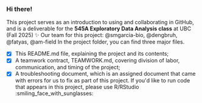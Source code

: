 ### Hi there!
This project serves as an introduction to using and collaborating in GitHub, and is a deliverable for the **545A Exploratory Data Analysis class** at UBC (Fall 2025) ✨
Our team for this project: @smgarcia-bio, @dengbruh, @fatyas, @am-field
In the project folder, you can find three major files. 
- [X] This README.md file, explaining the project and its contents;
- [X] A teamwork contract, TEAMWORK.md, covering division of labor, communication, and timing of the project;
- [X] A troubleshooting document, which is an assigned document that came with errors for us to fix as part of this project.
If you'd like to run code that appears in this project, please use R/RStudio :smiling_face_with_sunglasses:
